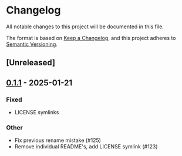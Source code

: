 # Changelog

All notable changes to this project will be documented in this file.

The format is based on [Keep a Changelog](https://keepachangelog.com/en/1.0.0/),
and this project adheres to [Semantic Versioning](https://semver.org/spec/v2.0.0.html).

## [Unreleased]

## [0.1.1](https://github.com/EmilyMatt/mapping-rs/compare/mapping-algorithms-v0.1.0...mapping-algorithms-v0.1.1) - 2025-01-21

### Fixed

- LICENSE symlinks

### Other

- Fix previous rename mistake (#125)
- Remove individual README's, add LICENSE symlink (#123)
